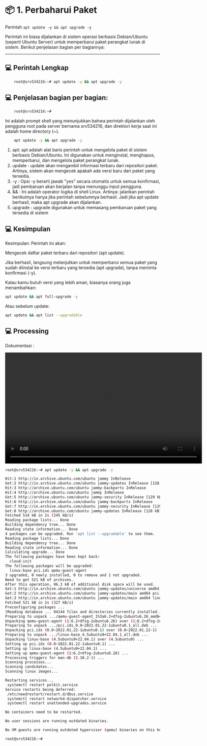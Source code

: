 # 📦 1. Perbaharui Paket

Perintah `apt update -y && apt upgrade -y`

Perintah ini biasa dijalankan di sistem operasi berbasis Debian/Ubuntu (seperti Ubuntu Server) untuk memperbarui paket perangkat lunak di sistem. Berikut penjelasan bagian per bagiannya:

---

## 💻 Perintah Lengkap

```bash
    root@srv534216:~# apt update -y && apt upgrade -y
```


## 💻 Penjelasan bagian per bagian:

```bash
    root@srv534216:~#
```
Ini adalah prompt shell yang menunjukkan bahwa perintah dijalankan oleh pengguna root pada server bernama srv534216, dan direktori kerja saat ini adalah home directory (~).

```bash
    apt update -y && apt upgrade -y
```
1. apt: apt adalah alat baris perintah untuk mengelola paket di sistem berbasis Debian/Ubuntu. Ini digunakan untuk menginstal, menghapus, memperbarui, dan mengelola paket perangkat lunak.
2. update : update akan mengambil informasi terbaru dari repositori paket. Artinya, sistem akan mengecek apakah ada versi baru dari paket yang tersedia.
3. -y : Opsi -y berarti jawab "yes" secara otomatis untuk semua konfirmasi, jadi pembaruan akan berjalan tanpa menunggu input pengguna.
4. && : Ini adalah operator logika di shell Linux. Artinya: jalankan perintah berikutnya hanya jika perintah sebelumnya berhasil. Jadi jika apt update berhasil, maka apt upgrade akan dijalankan.
5. upgrade : upgrade digunakan untuk memasang pembaruan paket yang tersedia di sistem

## 💻 Kesimpulan

Kesimpulan:
Perintah ini akan:

Mengecek daftar paket terbaru dari repositori (apt update).

Jika berhasil, langsung melanjutkan untuk memperbarui semua paket yang sudah diinstal ke versi terbaru yang tersedia (apt upgrade), tanpa meminta konfirmasi (-y).

Kalau kamu butuh versi yang lebih aman, biasanya orang juga menambahkan:
```bash
apt update && apt full-upgrade -y
```
Atau sebelum update:

```bash
apt update && apt list --upgradable
```

## 💻 Processing
Dokumentasi :

<video width="640" height="360" controls>
  <source src="/Users/fauzannurrachman/Sites/Course/VPS/Config/Main Setup VPS/video/1.1 Perbaharui Paket.mp4" type="video/mp4">
</video>

```bash
root@srv534216:~# apt update -y && apt upgrade -y

Hit:1 http://in.archive.ubuntu.com/ubuntu jammy InRelease
Get:2 http://in.archive.ubuntu.com/ubuntu jammy-updates InRelease [128 kB]
Hit:3 http://archive.ubuntu.com/ubuntu jammy-backports InRelease
Hit:4 http://archive.ubuntu.com/ubuntu jammy InRelease   
Get:5 http://archive.ubuntu.com/ubuntu jammy-security InRelease [129 kB]
Hit:6 http://in.archive.ubuntu.com/ubuntu jammy-backports InRelease
Get:7 http://in.archive.ubuntu.com/ubuntu jammy-security InRelease [129 kB]
Get:8 http://archive.ubuntu.com/ubuntu jammy-updates InRelease [128 kB]
Fetched 514 kB in 2s (245 kB/s)  
Reading package lists... Done
Building dependency tree... Done
Reading state information... Done
4 packages can be upgraded. Run 'apt list --upgradable' to see them.
Reading package lists... Done
Building dependency tree... Done
Reading state information... Done
Calculating upgrade... Done
The following packages have been kept back:
  cloud-init
The following packages will be upgraded:
  linux-base pci.ids qemu-guest-agent
3 upgraded, 0 newly installed, 0 to remove and 1 not upgraded.
Need to get 521 kB of archives.
After this operation, 96.3 kB of additional disk space will be used.
Get:1 http://in.archive.ubuntu.com/ubuntu jammy-updates/universe amd64 qemu-guest-agent amd64 1:6.2+dfsg-2ubuntu6.26 [251 kB]
Get:2 http://in.archive.ubuntu.com/ubuntu jammy-updates/main amd64 pci.ids all 0.0~2022.01.22-1ubuntu0.1 [251 kB]
Get:3 http://in.archive.ubuntu.com/ubuntu jammy-updates/main amd64 linux-base all 4.5ubuntu9+22.04.1 [19.1 kB]
Fetched 521 kB in 2s (327 kB/s)      
Preconfiguring packages ...
(Reading database ... 94144 files and directories currently installed.)
Preparing to unpack .../qemu-guest-agent_1%3a6.2+dfsg-2ubuntu6.26_amd64.deb ...
Unpacking qemu-guest-agent (1:6.2+dfsg-2ubuntu6.26) over (1:6.2+dfsg-2ubuntu6.25) ...
Preparing to unpack .../pci.ids_0.0~2022.01.22-1ubuntu0.1_all.deb ...
Unpacking pci.ids (0.0~2022.01.22-1ubuntu0.1) over (0.0~2022.01.22-1) ...
Preparing to unpack .../linux-base_4.5ubuntu9+22.04.1_all.deb ...
Unpacking linux-base (4.5ubuntu9+22.04.1) over (4.5ubuntu9) ...
Setting up pci.ids (0.0~2022.01.22-1ubuntu0.1) ...
Setting up linux-base (4.5ubuntu9+22.04.1) ...
Setting up qemu-guest-agent (1:6.2+dfsg-2ubuntu6.26) ...
Processing triggers for man-db (2.10.2-1) ...
Scanning processes...                                                                                                                                                            
Scanning candidates...                                                                                                                                                           
Scanning linux images...                                                                                                                                                         

Restarting services...
 systemctl restart polkit.service
Service restarts being deferred:
 /etc/needrestart/restart.d/dbus.service
 systemctl restart networkd-dispatcher.service
 systemctl restart unattended-upgrades.service

No containers need to be restarted.

No user sessions are running outdated binaries.

No VM guests are running outdated hypervisor (qemu) binaries on this host.

root@srv534216:~# 
```